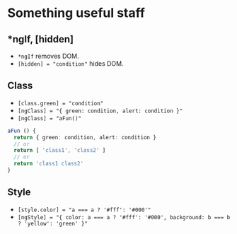 # Something useful staff

## \*ngIf, [hidden]

- `*ngIf` removes DOM.
- `[hidden] = "condition"` hides DOM.

## Class

- `[class.green] = "condition"`
- `[ngClass] = "{ green: condition, alert: condition }"`
- `[ngClass] = "aFun()"`

```typescript
aFun () {
  return { green: condition, alert: condition }
  // or
  return [ 'class1', 'class2' ]
  // or
  return 'class1 class2'
}
```

## Style

- `[style.color] = "a === a ? '#fff': '#000'"`
- `[ngStyle] = "{ color: a === a ? '#fff': '#000', background: b === b ? 'yellow': 'green' }"`
